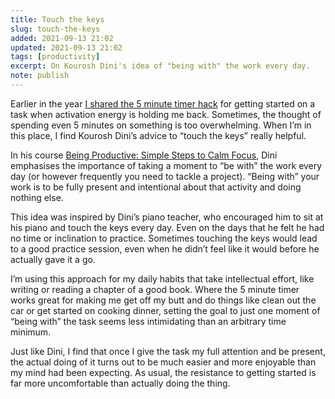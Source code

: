 ```yaml
---
title: Touch the keys
slug: touch-the-keys
added: 2021-09-13 21:02
updated: 2021-09-13 21:02
tags: [productivity]
excerpt: On Kourosh Dini's idea of "being with" the work every day.
note: publish
---
```


Earlier in the year [I shared the 5 minute timer hack](/the-5-minute-timer-hack-i-use-to-get-almost-anything-done/) for getting started on a task when activation energy is holding me back. Sometimes, the thought of spending even 5 minutes on something is too overwhelming. When I’m in this place, I find Kourosh Dini’s advice to “touch the keys” really helpful.

In his course [Being Productive: Simple Steps to Calm Focus](https://www.kouroshdini.com/course-books/), Dini emphasises the importance of taking a moment to “be with” the work every day (or however frequently you need to tackle a project). “Being with” your work is to be fully present and intentional about that activity and doing nothing else.

This idea was inspired by Dini’s piano teacher, who encouraged him to sit at his piano and touch the keys every day. Even on the days that he felt he had no time or inclination to practice. Sometimes touching the keys would lead to a good practice session, even when he didn’t feel like it would before he actually gave it a go.

I’m using this approach for my daily habits that take intellectual effort, like writing or reading a chapter of a good book. Where the 5 minute timer works great for making me get off my butt and do things like clean out the car or get started on cooking dinner, setting the goal to just one moment of “being with” the task seems less intimidating than an arbitrary time minimum.

Just like Dini, I find that once I give the task my full attention and be present, the actual doing of it turns out to be much easier and more enjoyable than my mind had been expecting. As usual, the resistance to getting started is far more uncomfortable than actually doing the thing.
